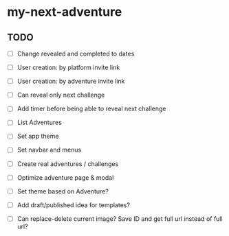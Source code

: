 # my-next-adventure

## TODO

- [ ] Change revealed and completed to dates

- [ ] User creation: by platform invite link

- [ ] User creation: by adventure invite link

- [ ] Can reveal only next challenge

- [ ] Add timer before being able to reveal next challenge

- [ ] List Adventures

- [ ] Set app theme

- [ ] Set navbar and menus

- [ ] Create real adventures / challenges

- [ ] Optimize adventure page & modal

- [ ] Set theme based on Adventure?

- [ ] Add draft/published idea for templates?

- [ ] Can replace-delete current image? Save ID and get full url instead of full url?